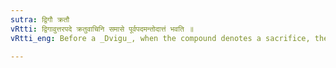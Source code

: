 ```yaml
---
sutra: द्विगौ क्रतौ
vRtti: द्विगावुत्तरपदे क्रतुवाचिनि समासे पूर्वपदमन्तोदात्तं भवति ॥
vRtti_eng: Before a _Dvigu_, when the compound denotes a sacrifice, the last syllable of the first member has the acute.

---
```

